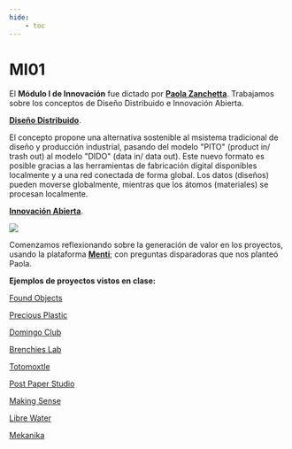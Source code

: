 ```yaml
---
hide:
    - toc
---
```


# MI01

El **Módulo I de Innovación** fue dictado por **[Paola Zanchetta](https://distributeddesign.eu/talent/paola-zanchetta/)**.
Trabajamos sobre los conceptos de Diseño Distribuido e Innovación Abierta.

**[Diseño Distribuido](https://fablabbcn.org/projects/distributed-design)**.

El concepto propone una alternativa sostenible al msistema tradicional de diseño y producción industrial, pasando del modelo "PITO" (product in/ trash out) al modelo "DIDO" (data in/ data out).
Este nuevo formato es posible gracias a las herramientas de fabricación digital disponibles localmente y a una red conectada de forma global. Los datos (diseños) pueden moverse globalmente, mientras que los átomos (materiales) se procesan localmente. 


**[Innovación Abierta](https://fablabbcn.org/projects/distributed-design)**.




![](../images/diseñodistribuido.jpg)


Comenzamos reflexionando sobre la generación de valor en los proyectos, usando la plataforma **[Menti](https://www.menti.com/)**; con preguntas disparadoras que nos planteó Paola.

**Ejemplos de proyectos vistos en clase:**

[Found Objects](https://www.fictionfactory.nl/en/sustainability/found-objects/)

[Precious Plastic](https://www.preciousplastic.com/)

[Domingo Club](https://domingoclub.com/)

[Brenchies Lab](https://brenchies.com/)

[Totomoxtle](https://www.fernandolaposse.com/totomoxle/)

[Post Paper Studio](https://www.instagram.com/postpaperstudio/?hl=es)

[Making Sense](https://making-sense.eu/)

[Libre Water](https://distributeddesign.eu/talent/tom-dietel/)

[Mekanika](https://www.mekanika.io/)

